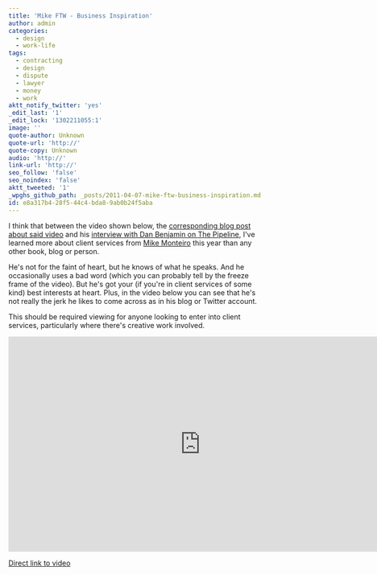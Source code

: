 ```yaml
---
title: 'Mike FTW - Business Inspiration'
author: admin
categories:
  - design
  - work-life
tags:
  - contracting
  - design
  - dispute
  - lawyer
  - money
  - work
aktt_notify_twitter: 'yes'
_edit_last: '1'
_edit_lock: '1302211055:1'
image: ''
quote-author: Unknown
quote-url: 'http://'
quote-copy: Unknown
audio: 'http://'
link-url: 'http://'
seo_follow: 'false'
seo_noindex: 'false'
aktt_tweeted: '1'
_wpghs_github_path: _posts/2011-04-07-mike-ftw-business-inspiration.md
id: e8a317b4-28f5-44c4-bda8-9ab0b24f5aba
---
```

<p>I think that between the video shown below, the <a href="http://weblog.muledesign.com/2011/04/getting_comfortable_with_contr.php">corresponding blog post about said video</a> and his <a href="http://5by5.tv/pipeline/43">interview with Dan Benjamin on The Pipeline</a>, I've learned more about client services from <a href="http://muledesign.com/">Mike Monteiro</a> this year than any other book, blog or person.</p>
<p>He's not for the faint of heart, but he knows of what he speaks. And he occasionally uses a bad word (which you can probably tell by the freeze frame of the video). But he's got your (if you're in client services of some kind) best interests at heart. Plus, in the video below you can see that he's not really the jerk he likes to come across as in his blog or Twitter account.</p>
<p>This should be required viewing for anyone looking to enter into client services, particularly where there's creative work involved.</p>
<p><iframe src="http://player.vimeo.com/video/22053820?title=0&amp;byline=0&amp;portrait=0&amp;color=0" width="761" height="428" frameborder="0"></iframe></p>
<p><a href="http://vimeo.com/22053820">Direct link to video</a></p>
